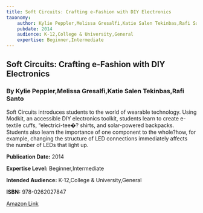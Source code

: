 ```yaml
---
title: Soft Circuits: Crafting e-Fashion with DIY Electronics
taxonomy:
	author: Kylie Peppler,Melissa Gresalfi,Katie Salen Tekinbas,Rafi Santo
	pubdate: 2014
	audience: K-12,College & University,General
	expertise: Beginner,Intermediate
---
```

## Soft Circuits: Crafting e-Fashion with DIY Electronics
### By Kylie Peppler,Melissa Gresalfi,Katie Salen Tekinbas,Rafi Santo
Soft Circuits introduces students to the world of wearable technology. Using Modkit, an accessible DIY electronics toolkit, students learn to create e-textile cuffs, “electrici-tee�? shirts, and solar-powered backpacks. Students also learn the importance of one component to the whole?how, for example, changing the structure of LED connections immediately affects the number of LEDs that light up.

**Publication Date:** 2014

**Expertise Level:** Beginner,Intermediate

**Intended Audience:** K-12,College & University,General

**ISBN:** 978-0262027847

[Amazon Link](https://www.amazon.com/Soft-Circuits-Fashion-Electronics-Foundation/dp/0262027844/ref=pd_sim_14_10?_encoding=UTF8&pd_rd_i=0262027844&pd_rd_r=dfeda8d0-f2ca-11e8-bd66-f7675945ae46&pd_rd_w=1JeJE&pd_rd_wg=MR1X3&pf_rd_i=desktop-dp-sims&pf_rd_m=ATVPDKIKX0DER&pf_rd_p=18bb0b78-4200-49b9-ac91-f141d61a1780&pf_rd_r=23AY9252X85P0YXCW6PG&pf_rd_s=desktop-dp-sims&pf_rd_t=40701&psc=1&refRID=23AY9252X85P0YXCW6PG)